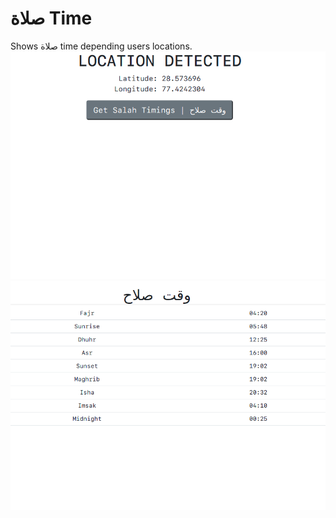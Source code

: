 <h1> صلاة Time  </h1>  
Shows صلاة time  depending users locations.

<img src="/preview/1.png">
<img src="/preview/2.png">
